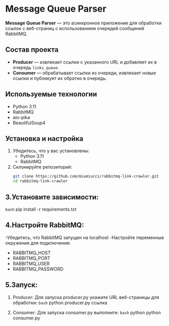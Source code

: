 # Message Queue Parser

**Message Queue Parser** — это асинхронное приложение для обработки ссылок с веб-страниц с использованием очередей сообщений RabbitMQ.

## Состав проекта

- **Producer** — извлекает ссылки с указанного URL и добавляет их в очередь `links_queue`.
- **Consumer** — обрабатывает ссылки из очереди, извлекает новые ссылки и публикует их обратно в очередь.

## Используемые технологии


- Python 3.11
- RabbitMQ
- aio-pika
- BeautifulSoup4

## Установка и настройка

1. Убедитесь, что у вас установлены:
   - Python 3.11
   - RabbitMQ
2. Склонируйте репозиторий:
   ```bash
   git clone https://github.com/miumiucci/rabbitmq-link-crawler.git
   cd rabbitmq-link-crawler
   
## 3.Установите зависимости:
  ```bash```
   pip install -r requirements.txt
## 4.Настройте RabbitMQ:

-Убедитесь, что RabbitMQ запущен на localhost
-Настройте переменные окружения для подключения:
- RABBITMQ_HOST
- RABBITMQ_PORT
- RABBITMQ_USER
- RABBITMQ_PASSWORD

## 5.Запуск:
1. Producer: Для запуска producer.py укажите URL веб-страницы для обработки:
  ```bash```
  python producer.py ссылка

2. Consumer: Для запуска consumer.py выполните:
   ```bash```
  python python consumer.py
